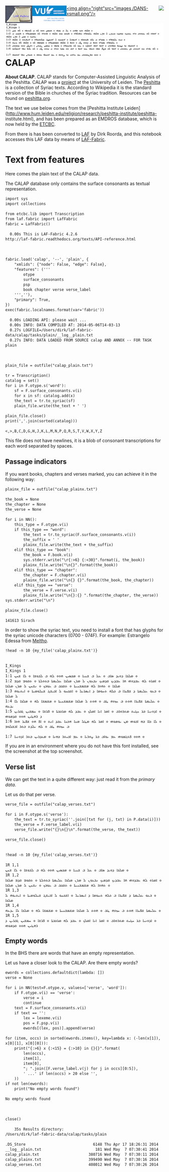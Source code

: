 
<a href="http://laf-fabric.readthedocs.org/en/latest/" target="_blank"><img
align="left" src="images/laf-fabric-xsmall.png"/></a>
<a href="http://www.godgeleerdheid.vu.nl/etcbc" target="_blank"><img
align="left" src="images/VU-ETCBC-xsmall.png"/></a>
<a href="http://tla.mpi.nl" target="_blank"><img align="right" src="images/TLA-
xsmall.png"/></a>
<a href="http://www.dans.knaw.nl" target="_blank"><img align="right"src="images
/DANS-xsmall.png"/></a>

<img align="left" src="images/1kings-syriac-shot.png"/>

# CALAP

**About CALAP**. CALAP stands for Computer-Assisted Linguistic Analysis of the
Peshitta.
CALAP was a [project](https://openaccess.leidenuniv.nl/handle/1887/10866) at the
University of Leiden.
The [Peshitta](http://en.wikipedia.org/wiki/Peshitta) is a collection of Syriac
texts. According to Wikipedia it is the standard version of the Bible in
churches of the Syriac tradition. Resources can be found on
[peshitta.org](http://www.peshitta.org).

The text we use below comes from the [Peshitta Institute
Leiden](http://www.hum.leiden.edu/religion/research/peshitta-institute/peshitta-
institute.html), and has been prepared as an EMDROS database, which is now held
by the [ETCBC](http://www.godgeleerdheid.vu.nl/etcbc).

From there is has been converted to
[LAF](http://www.iso.org/iso/catalogue_detail.htm?csnumber=37326)
by Dirk Roorda, and this notebook accesses this LAF data by means of
[LAF-Fabric](http://laf-fabric.readthedocs.org/en/latest/).

# Text from features

Here comes the plain text of the CALAP data.

The CALAP database only contains the surface consonants as textual
representation.


    import sys
    import collections
    
    from etcbc.lib import Transcription
    from laf.fabric import LafFabric
    fabric = LafFabric()

      0.00s This is LAF-Fabric 4.2.6
    http://laf-fabric.readthedocs.org/texts/API-reference.html



    fabric.load('calap', '--', 'plain', {
        "xmlids": {"node": False, "edge": False},
        "features": ('''
            otype
            surface_consonants
            psp
            book chapter verse verse_label
        ''',''),
        "primary": True,
    })
    exec(fabric.localnames.format(var='fabric'))

      0.00s LOADING API: please wait ... 
      0.00s INFO: DATA COMPILED AT: 2014-05-06T14-03-13
      0.27s LOGFILE=/Users/dirk/laf-fabric-data/calap/tasks/plain/__log__plain.txt
      0.27s INFO: DATA LOADED FROM SOURCE calap AND ANNOX -- FOR TASK plain



    plain_file = outfile("calap_plain.txt")
    
    tr = Transcription()
    catalog = set()
    for i in F.otype.s('word'):
        sf = F.surface_consonants.v(i)
        for x in sf: catalog.add(x)
        the_text = tr.to_syriac(sf)
        plain_file.write(the_text + ' ')
    
    plain_file.close()
    print(','.join(sorted(catalog)))

    <,>,B,C,D,G,H,J,K,L,M,N,P,Q,R,S,T,V,W,X,Y,Z


This file does not have newlines, it is a blob of consonant transcriptions for
each word separated by spaces.

## Passage indicators

If you want books, chapters and verses marked, you can achieve it in the
following way:


    plainx_file = outfile("calap_plainx.txt")
    
    the_book = None
    the_chapter = None
    the_verse = None
    
    for i in NN():
        this_type = F.otype.v(i)
        if this_type == "word":
            the_text = tr.to_syriac(F.surface_consonants.v(i))
            the_suffix = ' '
            plainx_file.write(the_text + the_suffix)
        elif this_type == "book":
            the_book = F.book.v(i)
            sys.stderr.write("\r{:>6} {:<30}".format(i, the_book)) 
            plainx_file.write("\n{}".format(the_book))
        elif this_type == "chapter":
            the_chapter = F.chapter.v(i)
            plainx_file.write("\n{} {}".format(the_book, the_chapter))
        elif this_type == "verse":
            the_verse = F.verse.v(i)
            plainx_file.write("\n{}:{} ".format(the_chapter, the_verse))
    sys.stderr.write("\n")
    
    plainx_file.close()

    141613 Sirach                        


In order to show the syriac text, you need to install a font that has glyphs for
the syriac unicode characters (0700 - 074F).
For example: Estrangelo Edessa from
[Meltho](http://www.bethmardutho.org/index.php/resources/fonts.html).


    !head -n 10 {my_file('calap_plainx.txt')}

    
    I_Kings
    I_Kings 1
    1:1 ܘ ܡܠܟܐ ܕܘܝܕ ܣܐܒ ܘ ܥܠ ܒ ܫܢܝܐ ܘ ܡܟܣܝܢ ܗܘܘ ܠܗ ܒ ܠܒܘܫܐ ܘ ܠܐ ܫܚܢ 
    1:2 ܘ ܐܡܪܘ ܠܗ ܥܒܕܘܗܝ ܗܐ ܥܒܕܝܟ ܩܕܡܝܟ ܢܒܥܘܢ ܠ ܡܪܢ ܡܠܟܐ ܥܠܝܡܬܐ ܒܬܘܠܬܐ ܘ ܬܩܘܡ ܩܕܡ ܡܠܟܐ ܘ ܬܗܘܐ ܠܗ ܡܫܡܫܢܝܬܐ ܘ ܬܫܟܒ ܒ ܥܘܒܟ ܘ ܢܫܚܢ ܠ ܡܪܢ ܡܠܟܐ 
    1:3 ܘ ܒܥܘ ܥܠܝܡܬܐ ܕ ܫܦܝܪܐ ܒ ܟܠܗ ܬܚܘܡܐ ܕ ܐܝܣܪܝܠ ܘ ܐܫܟܚܘ ܠ ܐܒܝܫܓ ܫܝܠܘܡܝܬܐ ܘ ܐܝܬܝܘܗ ܠ ܡܠܟܐ 
    1:4 ܘ ܥܠܝܡܬܐ ܫܦܝܪܐ ܗܘܬ ܒ ܚܙܘܗ ܛܒ ܘ ܗܘܬ ܠ ܡܠܟܐ ܡܫܡܫܢܝܬܐ ܘ ܡܫܡܫܐ ܠܗ ܘ ܡܠܟܐ ܠܐ ܝܕܥܗ 
    1:5 ܘ ܐܕܘܢܝܐ ܒܪ ܚܓܝܬ ܡܬܪܘܪܒ ܘ ܐܡܪ ܐܢܐ ܐܡܠܟ ܘ ܥܒܕ ܠܗ ܡܪܟܒܬܐ ܘ ܦܪܫܐ ܘ ܚܡܫܝܢ ܓܒܪܝܢ ܕ ܪܗܛܝܢ ܗܘܘ ܩܕܡܘܗܝ 
    1:6 ܘ ܠܐ ܟܐܐ ܒܗ ܐܒܘܗܝ ܡܢ ܝܘܡܘܗܝ ܘ ܐܡܪ ܠܗ ܡܛܠ ܡܢܐ ܗܟܢܐ ܥܒܕ ܐܢܬ ܘ ܐܦ ܗܘ ܫܦܝܪ ܗܘܐ ܒ ܚܙܘܗ ܛܒ ܘ ܠܗ ܝܠܕܬ ܒܬܪ ܐܒܫܠܘܡ 

    1:7 ܘ ܗܘܘ ܦܬܓܡܘܗܝ ܥܡ ܝܘܐܒ ܒܪ ܨܘܪܝܐ ܘ ܥܡ ܐܒܝܬܪ ܟܗܢܐ ܘ ܡܥܕܪܝܢ ܒܬܪ ܐܕܘܢܝܐ 


If you are in an environment where you do not have this font installed, see the
screenshot at the top screenshot.


## Verse list

We can get the text in a quite different way: just read it from the *primary
data*.

Let us do that per verse.


    verse_file = outfile("calap_verses.txt")
    
    for i in F.otype.s('verse'):
        the_text = tr.to_syriac(''.join([txt for (j, txt) in P.data(i)]))
        the_verse = F.verse_label.v(i)
        verse_file.write("{}\n{}\n".format(the_verse, the_text))
    
    verse_file.close()


    !head -n 10 {my_file('calap_verses.txt')}

    1R 1,1
    ܘ ܡܠܟܐ ܕܘܝܕ ܣܐܒ ܘ ܥܠ ܒ ܫܢܝܐ ܘ ܡܟܣܝܢ ܗܘܘ ܠܗ ܒ ܠܒܘܫܐ ܘ ܠܐ ܫܚܢ 
    1R 1,2
    ܘ ܐܡܪܘ ܠܗ ܥܒܕܘܗܝ ܗܐ ܥܒܕܝܟ ܩܕܡܝܟ ܢܒܥܘܢ ܠ ܡܪܢ ܡܠܟܐ ܥܠܝܡܬܐ ܒܬܘܠܬܐ ܘ ܬܩܘܡ ܩܕܡ ܡܠܟܐ ܘ ܬܗܘܐ ܠܗ ܡܫܡܫܢܝܬܐ ܘ ܬܫܟܒ ܒ ܥܘܒܟ ܘ ܢܫܚܢ ܠ ܡܪܢ ܡܠܟܐ 
    1R 1,3
    ܘ ܒܥܘ ܥܠܝܡܬܐ ܕ ܫܦܝܪܐ ܒ ܟܠܗ ܬܚܘܡܐ ܕ ܐܝܣܪܝܠ ܘ ܐܫܟܚܘ ܠ ܐܒܝܫܓ ܫܝܠܘܡܝܬܐ ܘ ܐܝܬܝܘܗ ܠ ܡܠܟܐ 
    1R 1,4
    ܘ ܥܠܝܡܬܐ ܫܦܝܪܐ ܗܘܬ ܒ ܚܙܘܗ ܛܒ ܘ ܗܘܬ ܠ ܡܠܟܐ ܡܫܡܫܢܝܬܐ ܘ ܡܫܡܫܐ ܠܗ ܘ ܡܠܟܐ ܠܐ ܝܕܥܗ 
    1R 1,5
    ܘ ܐܕܘܢܝܐ ܒܪ ܚܓܝܬ ܡܬܪܘܪܒ ܘ ܐܡܪ ܐܢܐ ܐܡܠܟ ܘ ܥܒܕ ܠܗ ܡܪܟܒܬܐ ܘ ܦܪܫܐ ܘ ܚܡܫܝܢ ܓܒܪܝܢ ܕ ܪܗܛܝܢ ܗܘܘ ܩܕܡܘܗܝ 


## Empty words

In the BHS there are words that have an empty representation.

Let us have a closer look to the CALAP.
Are there empty words?


    ewords = collections.defaultdict(lambda: [])
    verse = None
    
    for i in NN(test=F.otype.v, values=['verse', 'word']):
        if F.otype.v(i) == 'verse':
            verse = i
            continue
        text = F.surface_consonants.v(i)
        if text == '':
            lex = lexeme.v(i)
            pos = F.psp.v(i)
            ewords[(lex, pos)].append(verse)
    
    for (item, occs) in sorted(ewords.items(), key=lambda x: (-len(x[1]), x[0][1], x[0][0])):
        print("{:>6} x {:<15} = {:>10} in {}{}".format(
            len(occs), 
            item[1], 
            item[0], 
            "; ".join([F.verse_label.v(j) for j in occs][0:5]),
            ' ...' if len(occs) > 20 else '',
        ))
    if not len(ewords):
        print("No empty words found")

    No empty words found



    close()

        35s Results directory:
    /Users/dirk/laf-fabric-data/calap/tasks/plain
    
    .DS_Store                              6148 Thu Apr 17 18:26:31 2014
    __log__plain.txt                        181 Wed May  7 07:30:41 2014
    calap_plain.txt                      380716 Wed May  7 07:30:11 2014
    calap_plainx.txt                     399490 Wed May  7 07:30:16 2014
    calap_verses.txt                     408012 Wed May  7 07:30:26 2014



    
